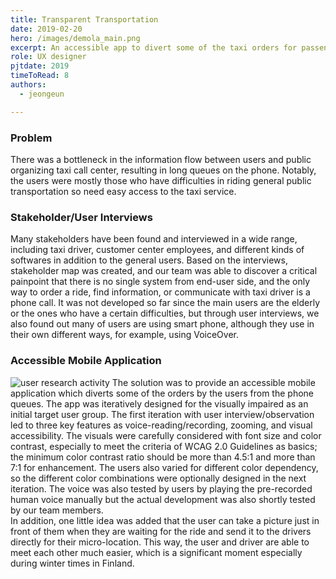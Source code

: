 ```yaml
---
title: Transparent Transportation
date: 2019-02-20
hero: /images/demola_main.png
excerpt: An accessible app to divert some of the taxi orders for passengers (the specific user group as the visually impaired).
role: UX designer
pjtdate: 2019
timeToRead: 8
authors:
  - jeongeun

---
```


### Problem

There was a bottleneck in the information flow between users and public organizing taxi call center, resulting in long queues on the phone. Notably, the users were mostly those who have difficulties in riding general public transportation so need easy access to the taxi service.

### Stakeholder/User Interviews

Many stakeholders have been found and interviewed in a wide range, including taxi driver, customer center employees, and different kinds of softwares in addition to the general users. Based on the interviews, stakeholder map was created, and our team was able to discover a critical painpoint that there is no single system from end-user side, and the only way to order a ride, find information, or communicate with taxi driver is a phone call. It was not developed so far since the main users are the elderly or the ones who have a certain difficulties, but through user interviews, we also found out many of users are using smart phone, although they use in their own different ways, for example, using VoiceOver.


### Accessible Mobile Application
 ![user research activity](/images/demola_sketches.png)
The solution was to provide an accessible mobile application which diverts some of the orders by the users from the phone queues. The app was iteratively designed for the visually impaired as an initial target user group. The first iteration with user interview/observation led to three key features as voice-reading/recording, zooming, and visual accessibility. The visuals were carefully considered with font size and color contrast, especially to meet the criteria of WCAG 2.0 Guidelines as basics; the minimum color contrast ratio should be more than 4.5:1 and more than 7:1 for enhancement. The users also varied for different color dependency, so the different color combinations were optionally designed in the next iteration. The voice was also tested by users by playing the pre-recorded human voice manually but the actual development was also shortly tested by our team members. <br/> In addition, one little idea was added that the user can take a picture just in front of them when they are waiting for the ride and send it to the drivers directly for their micro-location. This way, the user and driver are able to meet each other much easier, which is a significant moment especially during winter times in Finland.
